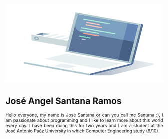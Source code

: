<div align="Center">
  <div align="center">
    <img src="imagengif.gif" width="650" height="250"/>
  </div>
  <div align="Justify">
    <h1>José Angel Santana Ramos</h1>
  <p>
  Hello everyone, my name is José Santana or can you call me Santana :), I am passionate about programming and I like to learn more about this world every day. I have been   doing this for two years and I am a student at the José Antonio Paéz University in which Computer Engineering study (6/10)</p>
  </div>
</div>
